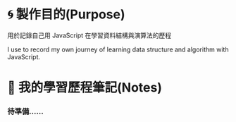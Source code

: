 # 🌀 製作目的(Purpose)

用於記錄自己用 JavaScript 在學習資料結構與演算法的歷程

I use to record my own journey of learning data structure and algorithm with JavaScript.

# 📙 我的學習歷程筆記(Notes)

### 待準備......
